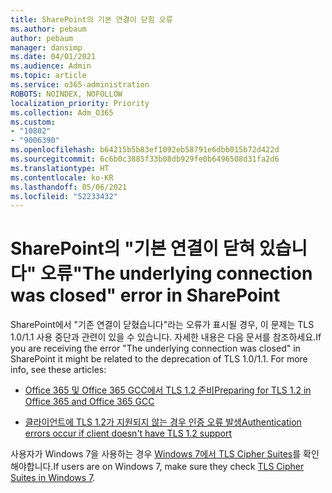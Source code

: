 ```yaml
---
title: SharePoint의 기본 연결이 닫힘 오류
ms.author: pebaum
author: pebaum
manager: dansimp
ms.date: 04/01/2021
ms.audience: Admin
ms.topic: article
ms.service: o365-administration
ROBOTS: NOINDEX, NOFOLLOW
localization_priority: Priority
ms.collection: Adm_O365
ms.custom:
- "10802"
- "9006390"
ms.openlocfilehash: b64215b5b83ef1092eb58791e6dbb015b72d422d
ms.sourcegitcommit: 6c6b0c3885f33b08db929fe0b6496508d31fa2d6
ms.translationtype: HT
ms.contentlocale: ko-KR
ms.lasthandoff: 05/06/2021
ms.locfileid: "52233432"
---
```

# <a name="the-underlying-connection-was-closed-error-in-sharepoint"></a><span data-ttu-id="1bfcf-102">SharePoint의 "기본 연결이 닫혀 있습니다" 오류</span><span class="sxs-lookup"><span data-stu-id="1bfcf-102">"The underlying connection was closed" error in SharePoint</span></span>

<span data-ttu-id="1bfcf-p101">SharePoint에서 "기존 연결이 닫혔습니다"라는 오류가 표시될 경우, 이 문제는 TLS 1.0/1.1 사용 중단과 관련이 있을 수 있습니다. 자세한 내용은 다음 문서를 참조하세요.</span><span class="sxs-lookup"><span data-stu-id="1bfcf-p101">If you are receiving the error "The underlying connection was closed" in SharePoint it might be related to the deprecation of TLS 1.0/1.1. For more info, see these articles:</span></span>

- [<span data-ttu-id="1bfcf-105">Office 365 및 Office 365 GCC에서 TLS 1.2 준비</span><span class="sxs-lookup"><span data-stu-id="1bfcf-105">Preparing for TLS 1.2 in Office 365 and Office 365 GCC</span></span>](https://docs.microsoft.com/microsoft-365/compliance/prepare-tls-1.2-in-office-365?view=o365-worldwide)

- [<span data-ttu-id="1bfcf-106">클라이언트에 TLS 1.2가 지원되지 않는 경우 인증 오류 발생</span><span class="sxs-lookup"><span data-stu-id="1bfcf-106">Authentication errors occur if client doesn't have TLS 1.2 support</span></span>](https://review.docs.microsoft.com/sharepoint/troubleshoot/administration/authentication-errors-tls12-support)

<span data-ttu-id="1bfcf-107">사용자가 Windows 7을 사용하는 경우 [Windows 7에서 TLS Cipher Suites](https://docs.microsoft.com/windows/win32/secauthn/tls-cipher-suites-in-windows-7)를 확인해야합니다.</span><span class="sxs-lookup"><span data-stu-id="1bfcf-107">If users are on Windows 7, make sure they check [TLS Cipher Suites in Windows 7](https://docs.microsoft.com/windows/win32/secauthn/tls-cipher-suites-in-windows-7).</span></span>